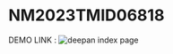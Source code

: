 # NM2023TMID06818
DEMO LINK :
![deepan index page](https://github.com/deepandp24/NM2023TMID06818/assets/132332394/9d2b436f-16bc-4914-a2ce-f78cf33e4b3e)
